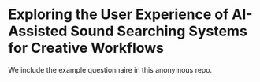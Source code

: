# Exploring the User Experience of AI-Assisted Sound Searching Systems for Creative Workflows

We include the example questionnaire in this anonymous repo.
